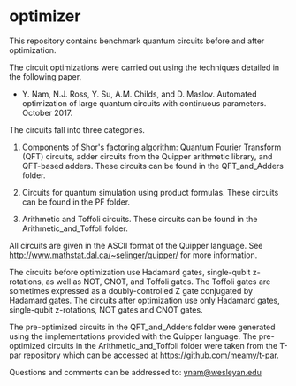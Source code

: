 # optimizer

This repository contains benchmark quantum circuits before and after
optimization.

The circuit optimizations were carried out using the techniques
detailed in the following paper.

* Y. Nam, N.J. Ross, Y. Su, A.M. Childs, and D. Maslov. Automated
  optimization of large quantum circuits with continuous
  parameters. October 2017.

The circuits fall into three categories.

1. Components of Shor's factoring algorithm: Quantum Fourier Transform
(QFT) circuits, adder circuits from the Quipper arithmetic library,
and QFT-based adders. These circuits can be found in the
QFT_and_Adders folder.

2. Circuits for quantum simulation using product formulas. These
circuits can be found in the PF folder.

3. Arithmetic and Toffoli circuits. These circuits can be found in the
Arithmetic_and_Toffoli folder.

All circuits are given in the ASCII format of the Quipper
language. See http://www.mathstat.dal.ca/~selinger/quipper/ for more
information.

The circuits before optimization use Hadamard gates, single-qubit
z-rotations, as well as NOT, CNOT, and Toffoli gates. The Toffoli
gates are sometimes expressed as a doubly-controlled Z gate conjugated
by Hadamard gates. The circuits after optimization use only Hadamard
gates, single-qubit z-rotations, NOT gates and CNOT gates.

The pre-optimized circuits in the QFT_and_Adders folder were generated
using the implementations provided with the Quipper language. The
pre-optimized circuits in the Arithmetic_and_Toffoli folder were taken
from the T-par repository which can be accessed at
https://github.com/meamy/t-par.

Questions and comments can be addressed to: ynam@wesleyan.edu
